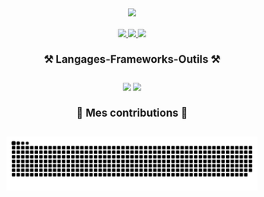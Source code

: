 <h1 align="center">
    <img src="https://readme-typing-svg.herokuapp.com/?font=Righteous&size=35&center=true&vCenter=true&width=600&height=70&duration=4000&lines=Salut+tout+le+monde+👋;+Je+suis+Thomas+Marsa+👾;+Passionner+par+l'informatique+💻" />
</h1>


<div align="center"> 
  <a href="mailto:contact@thomas-marsa.com">
    <img src="https://img.shields.io/badge/Gmail-333333?style=for-the-badge&logo=gmail&logoColor=red" />
  </a>
  <a href="https://www.linkedin.com/in/thomas-marsa-a55141303/" target="_blank">
    <img src="https://img.shields.io/badge/LinkedIn-0077B5?style=for-the-badge&logo=linkedin&logoColor=white" target="_blank" />
  </a>
  <a href="https://thomas-marsa.com/" target="_blank">
     <img src="https://img.shields.io/badge/Portfolio-FF5722?style=for-the-badge&logo=todoist&logoColor=white" target="_blank" /> 
  </a>
</div>



<h2 align="center">⚒️ Langages-Frameworks-Outils ⚒️</h2>
<br/>
<div align="center">
    <img src="https://skillicons.dev/icons?i=bootstrap,html,css,vscode,github,git,php,wordpress" />
    <img src="https://skillicons.dev/icons?i=nodejs,python,javascript,mysql,ae,ps,pr,codepen,discord,discordjs" /><br>
</div>
<div align="center">
  <h2>🐍 Mes contributions 🐍</h2>
  <br>
  <img alt="snake eating my contributions" src="https://raw.githubusercontent.com/salesp07/salesp07/output/github-contribution-grid-snake.svg" />
  
  <br/><br/><br/>
</div>
